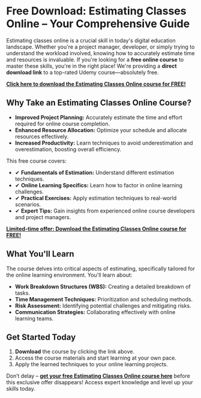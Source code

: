 # Free Download: Estimating Classes Online – Your Comprehensive Guide

Estimating classes online is a crucial skill in today's digital education landscape. Whether you're a project manager, developer, or simply trying to understand the workload involved, knowing how to accurately estimate time and resources is invaluable. If you're looking for a **free online course** to master these skills, you're in the right place! We're providing a **direct download link** to a top-rated Udemy course—absolutely free.

[**Click here to download the Estimating Classes Online course for FREE!**](https://udemywork.com/estimating-classes-online)

## Why Take an Estimating Classes Online Course?

*   **Improved Project Planning:** Accurately estimate the time and effort required for online course completion.
*   **Enhanced Resource Allocation:** Optimize your schedule and allocate resources effectively.
*   **Increased Productivity:** Learn techniques to avoid underestimation and overestimation, boosting overall efficiency.

This free course covers:

*   ✔ **Fundamentals of Estimation:** Understand different estimation techniques.
*   ✔ **Online Learning Specifics:** Learn how to factor in online learning challenges.
*   ✔ **Practical Exercises:** Apply estimation techniques to real-world scenarios.
*   ✔ **Expert Tips:** Gain insights from experienced online course developers and project managers.

[**Limited-time offer: Download the Estimating Classes Online course for FREE!**](https://udemywork.com/estimating-classes-online)

## What You'll Learn

The course delves into critical aspects of estimating, specifically tailored for the online learning environment. You'll learn about:

*   **Work Breakdown Structures (WBS):** Creating a detailed breakdown of tasks.
*   **Time Management Techniques:** Prioritization and scheduling methods.
*   **Risk Assessment:** Identifying potential challenges and mitigating risks.
*   **Communication Strategies:** Collaborating effectively with online learning teams.

## Get Started Today

1.  **Download** the course by clicking the link above.
2.  Access the course materials and start learning at your own pace.
3.  Apply the learned techniques to your online learning projects.

Don’t delay – **[get your free Estimating Classes Online course here](https://udemywork.com/estimating-classes-online)** before this exclusive offer disappears! Access expert knowledge and level up your skills today.
